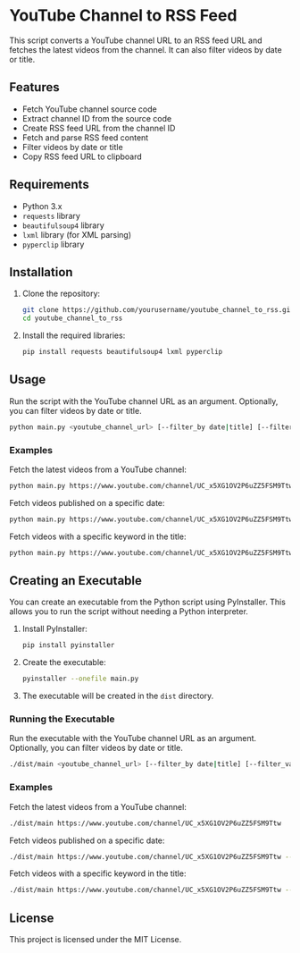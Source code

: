# YouTube Channel to RSS Feed

This script converts a YouTube channel URL to an RSS feed URL and fetches the latest videos from the channel. It can also filter videos by date or title.

## Features

- Fetch YouTube channel source code
- Extract channel ID from the source code
- Create RSS feed URL from the channel ID
- Fetch and parse RSS feed content
- Filter videos by date or title
- Copy RSS feed URL to clipboard

## Requirements

- Python 3.x
- `requests` library
- `beautifulsoup4` library
- `lxml` library (for XML parsing)
- `pyperclip` library

## Installation

1. Clone the repository:
    ```sh
    git clone https://github.com/yourusername/youtube_channel_to_rss.git
    cd youtube_channel_to_rss
    ```

2. Install the required libraries:
    ```sh
    pip install requests beautifulsoup4 lxml pyperclip
    ```

## Usage

Run the script with the YouTube channel URL as an argument. Optionally, you can filter videos by date or title.

```sh
python main.py <youtube_channel_url> [--filter_by date|title] [--filter_value <value>]
```

### Examples

Fetch the latest videos from a YouTube channel:
```sh
python main.py https://www.youtube.com/channel/UC_x5XG1OV2P6uZZ5FSM9Ttw
```

Fetch videos published on a specific date:
```sh
python main.py https://www.youtube.com/channel/UC_x5XG1OV2P6uZZ5FSM9Ttw --filter_by date --filter_value 2023-10-01
```

Fetch videos with a specific keyword in the title:
```sh
python main.py https://www.youtube.com/channel/UC_x5XG1OV2P6uZZ5FSM9Ttw --filter_by title --filter_value "keyword"
```

## Creating an Executable

You can create an executable from the Python script using PyInstaller. This allows you to run the script without needing a Python interpreter.

1. Install PyInstaller:
    ```sh
    pip install pyinstaller
    ```

2. Create the executable:
    ```sh
    pyinstaller --onefile main.py
    ```

3. The executable will be created in the `dist` directory.

### Running the Executable

Run the executable with the YouTube channel URL as an argument. Optionally, you can filter videos by date or title.

```sh
./dist/main <youtube_channel_url> [--filter_by date|title] [--filter_value <value>]
```

### Examples

Fetch the latest videos from a YouTube channel:
```sh
./dist/main https://www.youtube.com/channel/UC_x5XG1OV2P6uZZ5FSM9Ttw
```

Fetch videos published on a specific date:
```sh
./dist/main https://www.youtube.com/channel/UC_x5XG1OV2P6uZZ5FSM9Ttw --filter_by date --filter_value 2023-10-01
```

Fetch videos with a specific keyword in the title:
```sh
./dist/main https://www.youtube.com/channel/UC_x5XG1OV2P6uZZ5FSM9Ttw --filter_by title --filter_value "keyword"
```

## License

This project is licensed under the MIT License.
